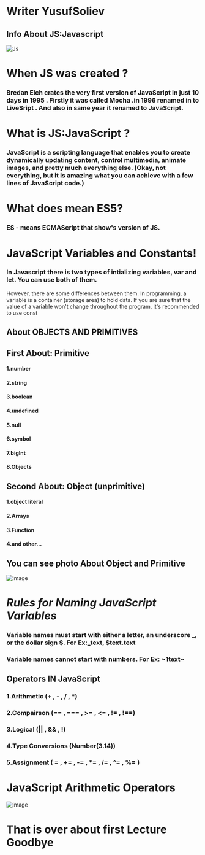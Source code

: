 
# Writer YusufSoliev
## Info About JS:Javascript
![Js](https://camo.githubusercontent.com/6d61cab473f9be224404991ab0f477b4630632f7e5462a9ebbf34573086feff2/68747470733a2f2f706c61792d6c682e676f6f676c6575736572636f6e74656e742e636f6d2f7266574f4a515642486f415a5f42343376307953466c4c6d4a424c746b73564741784761465268326578346e4f6d4e513836717a4734735957563633494b72586c7649)
# When JS was created ?
### Bredan Eich crates the very first version of JavaScript in just 10 days in 1995 . Firstly it was called Mocha .in 1996 renamed in to LiveSript . And also in same year it renamed to JavaScript.
# What is JS:JavaScript ?
### JavaScript is a scripting language that enables you to create dynamically updating content, control multimedia, animate images, and pretty much everything else. (Okay, not everything, but it is amazing what you can achieve with a few lines of JavaScript code.)
# What does mean ES5?
### ES - means ECMAScript that show's version of JS.
# JavaScript Variables and Constants!
### In Javascript there is two types of intializing variables, var and let. You can use both of them.
However, there are some differences between them.
In programming, a variable is a container (storage area) to hold data.
If you are sure that the value of a variable won't change throughout the program, it's recommended
to use const 
## About OBJECTS AND PRIMITIVES
## First About: Primitive
#### 1.number
#### 2.string
#### 3.boolean
#### 4.undefined
#### 5.null
#### 6.symbol
#### 7.biglnt
#### 8.Objects
## Second About: Object (unprimitive)
#### 1.object literal
#### 2.Arrays
#### 3.Function
#### 4.and other...
## You can see photo About Object and Primitive
![image](https://github.com/yusufjannn/Lecture_1/assets/171818496/0d917597-c07d-4a0c-a72f-a5d9aff94168)
# _Rules for Naming JavaScript Variables_
### Variable names must start with either a letter, an underscore _, or the dollar sign $. For Ex:_text, $text.text
### Variable names cannot start with numbers. For Ex: ~1text~
## Operators IN JavaScript
### 1.Arithmetic (+ , - , / , *)
### 2.Compairson (== , === , >= , <= , != , !==)
### 3.Logical (|| , && , !)
### 4.Type Conversions (Number(3.14))
### 5.Assignment ( = , += , -= , *= , /= , ^= , %= )
# JavaScript Arithmetic Operators
![image](https://github.com/yusufjannn/Lecture_1/assets/171818496/b47a181d-7672-462e-a1de-08357c371bc1)
# That is over about first Lecture Goodbye


